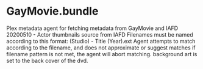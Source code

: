 # GayMovie.bundle

Plex metadata agent for fetching metadata from GayMovie and IAFD
20200510 - 	Actor thumbnails source from IAFD
			Filenames must be named according to this format: (Studio) - Title (Year).ext
			Agent attempts to match according to the filename, and does not approximate or suggest matches
			if filename pattern is not met, the agent will abort matching.
			background art is set to the back cover of the dvd.
